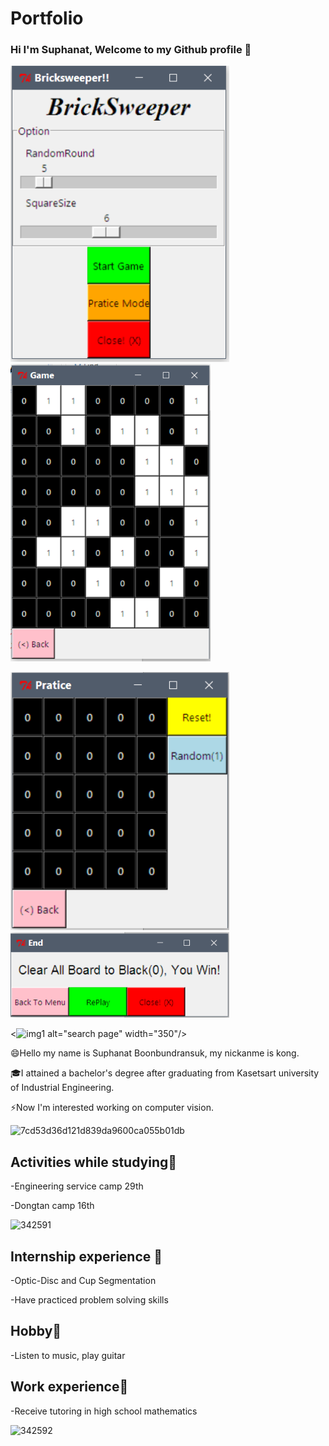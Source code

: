 # Portfolio

### Hi I'm Suphanat, Welcome to my Github profile 👋


<img src="https://raw.githubusercontent.com/fasterac/My-Profile/master/BrickSweeper/01.png" alt="search page" width="350"/>  <img src="https://raw.githubusercontent.com/fasterac/My-Profile/master/BrickSweeper/02.png" alt="search page" width="320"/> 

<img src="https://raw.githubusercontent.com/fasterac/My-Profile/master/BrickSweeper/03.png" alt="search page" width="350"/> <img src="https://raw.githubusercontent.com/fasterac/My-Profile/master/BrickSweeper/04.png" alt="search page" width="350"/> 
<br>


<![img1](https://user-images.githubusercontent.com/80037547/118217812-6b20a280-b4a0-11eb-9ceb-574a2f7c9c61.jpg) alt="search page" width="350"/>


😄Hello my name is Suphanat Boonbundransuk, my nickanme is kong.

🎓I attained a bachelor's degree after graduating from Kasetsart university of Industrial Engineering.

⚡Now I'm interested working on computer vision.

![7cd53d36d121d839da9600ca055b01db](https://user-images.githubusercontent.com/80037547/118217429-a1a9ed80-b49f-11eb-9071-fa2ae3fca8d5.gif)


## Activities while studying🏢
-Engineering service camp 29th

-Dongtan camp 16th

![342591](https://user-images.githubusercontent.com/80037547/117408682-7ae93580-af3a-11eb-8614-52104be69028.jpg)


## Internship experience 🏥
-Optic-Disc and Cup Segmentation

-Have practiced problem solving skills

## Hobby🎻
-Listen to music, play guitar

## Work experience📃
-Receive tutoring in high school mathematics

![342592](https://user-images.githubusercontent.com/80037547/117410025-1333ea00-af3c-11eb-9747-9055a3868c4a.jpg)
